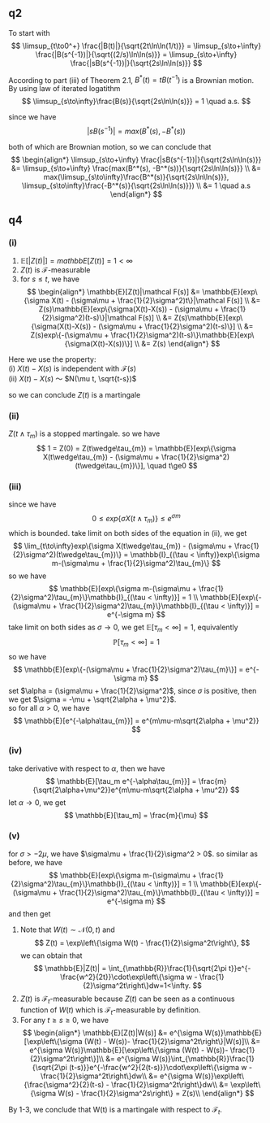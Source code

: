 ## q2

To start with
$$
\limsup_{t\to0^+} \frac{|B(t)|}{\sqrt{2t\ln\ln(1/t)}} = \limsup_{s\to+\infty} \frac{|B(s^{-1})|}{\sqrt{(2/s)\ln\ln(s)}} = \limsup_{s\to+\infty} \frac{|sB(s^{-1})|}{\sqrt{2s\ln\ln(s)}}
$$

According to part (iii) of Theorem 2.1, $B^*(t) = tB(t^{-1})$ is a Brownian motion. By using law of iterated logatithm
$$
\limsup_{s\to\infty}\frac{B(s)}{\sqrt{2s\ln\ln(s)}} = 1 \quad a.s.
$$

since we have
$$
|sB(s^{-1})| = max(B^*(s), -B^*(s))
$$

both of which are Brownian motion, so we can conclude that
$$
\begin{align*}
\limsup_{s\to+\infty} \frac{|sB(s^{-1})|}{\sqrt{2s\ln\ln(s)}} &= \limsup_{s\to+\infty} \frac{max(B^*(s), -B^*(s))}{\sqrt{2s\ln\ln(s)}} \\
&= max(\limsup_{s\to\infty}\frac{B^*(s)}{\sqrt{2s\ln\ln(s)}}, \limsup_{s\to\infty}\frac{-B^*(s)}{\sqrt{2s\ln\ln(s)}}) \\
&= 1 \quad a.s
\end{align*}
$$


## q4
### (i)
1) $\mathbb{E}[|Z(t)|] = mathbb{E}[Z(t)] = 1 < \infty$ 
2) $Z(t)$ is $\mathcal F$-measurable
3) for $s\le t$, we have
$$
\begin{align*}
\mathbb{E}[Z(t)|\mathcal F(s)] &= \mathbb{E}[exp\{\sigma X(t) - (\sigma\mu + \frac{1}{2}\sigma^2)t\}|\mathcal F(s)] \\
&= Z(s)\mathbb{E}[exp\{\sigma(X(t)-X(s)) - (\sigma\mu + \frac{1}{2}\sigma^2)(t-s)\}|\mathcal F(s)] \\
&= Z(s)\mathbb{E}[exp\{\sigma(X(t)-X(s)) - (\sigma\mu + \frac{1}{2}\sigma^2)(t-s)\}] \\
&= Z(s)exp\{-(\sigma\mu + \frac{1}{2}\sigma^2)(t-s)\}\mathbb{E}[exp\{\sigma(X(t)-X(s))\}] \\
&= Z(s)
\end{align*}
$$

Here we use the property: 
</br> (i) $X(t)-X(s)$ is independent with $\mathcal F(s)$
</br> (ii) $X(t)-X(s)$ ～ $N(\mu t, \sqrt{t-s})$

so we can conclude $Z(t)$ is a martingale

### (ii)
$Z(t\wedge\tau_{m})$ is a stopped martingale. so we have
$$
1 = Z(0) = Z(t\wedge\tau_{m}) = \mathbb{E}[exp\{\sigma X(t\wedge\tau_{m}) - (\sigma\mu + \frac{1}{2}\sigma^2)(t\wedge\tau_{m})\}], \quad t\ge0
$$

### (iii)
since we have 
$$
0\le exp\{\sigma X(t\wedge\tau_{m})\}\le e^{\sigma m}
$$
which is bounded. take limit on both sides of the equation in (ii), we get
$$
\lim_{t\to\infty}exp\{\sigma X(t\wedge\tau_{m}) - (\sigma\mu + \frac{1}{2}\sigma^2)(t\wedge\tau_{m})\} = \mathbb{I}_{(\tau < \infty)}exp\{\sigma m-(\sigma\mu + \frac{1}{2}\sigma^2)\tau_{m}\}
$$
so we have
$$
\mathbb{E}[exp\{\sigma m-(\sigma\mu + \frac{1}{2}\sigma^2)\tau_{m}\}\mathbb{I}_{(\tau < \infty)}] = 1 \\
\mathbb{E}[exp\{-(\sigma\mu + \frac{1}{2}\sigma^2)\tau_{m}\}\mathbb{I}_{(\tau < \infty)}] = e^{-\sigma m}
$$
take limit on both sides as $\sigma\to 0$, we get $\mathbb{E}[\tau_m < \infty] = 1$, equivalently
$$
\mathbb{P}[\tau_m < \infty] = 1
$$
so we have
$$
\mathbb{E}[exp\{-(\sigma\mu + \frac{1}{2}\sigma^2)\tau_{m}\}] = e^{-\sigma m}
$$
set $\alpha = (\sigma\mu + \frac{1}{2}\sigma^2)$, since $\sigma$ is positive, then we get $\sigma = -\mu + \sqrt{2\alpha + \mu^2}$. 
</br> so for all $\alpha > 0$, we have
$$
\mathbb{E}[e^{-\alpha\tau_{m}}] = e^{m\mu-m\sqrt{2\alpha + \mu^2}}
$$

### (iv)
take derivative with respect to $\alpha$, then we have
$$
\mathbb{E}[\tau_m e^{-\alpha\tau_{m}}] = \frac{m}{\sqrt{2\alpha+\mu^2}}e^{m\mu-m\sqrt{2\alpha + \mu^2}}
$$
let $\alpha\to0$, we get 
$$
\mathbb{E}[\tau_m] = \frac{m}{\mu}
$$

### (v)
for $\sigma > -2\mu$, we have $\sigma\mu + \frac{1}{2}\sigma^2 > 0$. so similar as before, we have
$$
\mathbb{E}[exp\{\sigma m-(\sigma\mu + \frac{1}{2}\sigma^2)\tau_{m}\}\mathbb{I}_{(\tau < \infty)}] = 1 \\
\mathbb{E}[exp\{-(\sigma\mu + \frac{1}{2}\sigma^2)\tau_{m}\}\mathbb{I}_{(\tau < \infty)}] = e^{-\sigma m}
$$
and then get



1. Note that $W(t) \sim \mathcal{N}(0,t)$ and 
$$
Z(t) = \exp\left\{\sigma W(t) - \frac{1}{2}\sigma^2t\right\},
$$
we can obtain that
$$
\mathbb{E}|Z(t)| = \int_{\mathbb{R}}\frac{1}{\sqrt{2\pi t}}e^{-\frac{w^2}{2t}}\cdot\exp\left\{\sigma w - \frac{1}{2}\sigma^2t\right\}dw=1<\infty.
$$
2. $Z(t)$ is $\mathcal{F}_t$-measurable because $Z(t)$ can be seen as a continuous function of $W(t)$ which is $\mathcal{F}_t$-measurable by definition.
3. For any $t\geq s\geq0$, we have
$$
\begin{align*}
\mathbb{E}[Z(t)|W(s)] &= e^{\sigma W(s)}\mathbb{E}[\exp\left\{\sigma (W(t) - W(s))- \frac{1}{2}\sigma^2t\right\}|W(s)]\\
&= e^{\sigma W(s)}\mathbb{E}[\exp\left\{\sigma (W(t) - W(s))- \frac{1}{2}\sigma^2t\right\}]\\
&= e^{\sigma W(s)}\int_{\mathbb{R}}\frac{1}{\sqrt{2\pi (t-s)}}e^{-\frac{w^2}{2(t-s)}}\cdot\exp\left\{\sigma w - \frac{1}{2}\sigma^2t\right\}dw\\
&= e^{\sigma W(s)}\exp\left\{\frac{\sigma^2}{2}(t-s) - \frac{1}{2}\sigma^2t\right\}dw\\
&= \exp\left\{\sigma W(s) - \frac{1}{2}\sigma^2s\right\} = Z(s)\\
\end{align*}
$$

By 1-3, we conclude that W(t) is a martingale with respect to $\mathcal{F}_t$.


